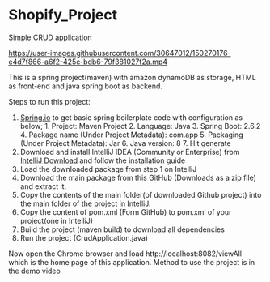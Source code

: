 # Shopify_Project
Simple CRUD application

https://user-images.githubusercontent.com/30647012/150270176-e4d7f866-a6f2-425c-bdb6-79f381027f2a.mp4


This is a spring project(maven) with amazon dynamoDB as storage, HTML as front-end and java spring boot as backend.

Steps to run this project:
  1. [Spring.io](https://start.spring.io/) to get basic spring boilerplate code with configuration as below;
    1. Project: Maven Project
    2. Language: Java
    3. Spring Boot: 2.6.2
    4. Package name (Under Project Metadata): com.app
    5. Packaging (Under Project Metadata): Jar
    6. Java version: 8
    7. Hit generate
   2. Download and install IntelliJ IDEA (Community or Enterprise) from [IntelliJ Download](https://www.jetbrains.com/idea/download/#section=mac) and follow the installation guide
   3. Load the downloaded package from step 1 on IntelliJ
   4. Download the main package from this GitHub (Downloads as a zip file) and extract it.
   5. Copy the contents of the main folder(of downloaded Github project) into the main folder of the project in IntelliJ.
   6. Copy the content of pom.xml (Form GitHub) to pom.xml of your project(one in IntelliJ)
   7. Build the project (maven build) to download all dependencies
   8. Run the project (CrudApplication.java)
  
  Now open the Chrome browser and load http://localhost:8082/viewAll which is the home page of this application.
  Method to use the project is in the demo video
